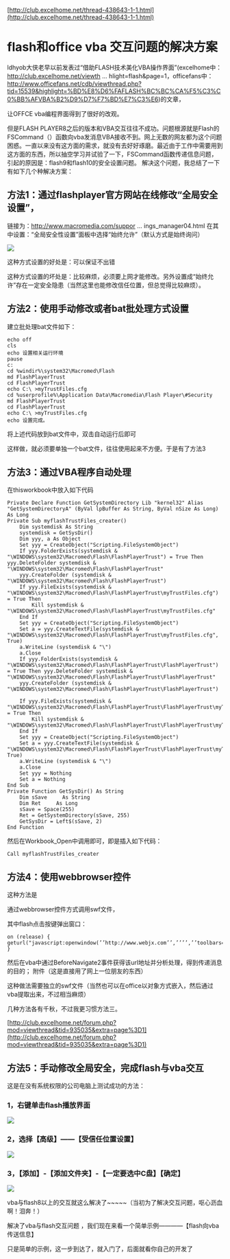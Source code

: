 [http://club.excelhome.net/thread-438643-1-1.html](http://club.excelhome.net/thread-438643-1-1.html)

# flash和office vba 交互问题的解决方案 #


ldhyob大侠老早以前发表过“借助FLASH技术美化VBA操作界面”(excelhome中：http://club.excelhome.net/viewth ... hlight=flash&page=1，officefans中：http://www.officefans.net/cdb/viewthread.php?tid=15539&highlight=%BD%E8%D6%FAFLASH%BC%BC%CA%F5%C3%C0%BB%AFVBA%B2%D9%D7%F7%BD%E7%C3%E6)的文章，

让OFFCE vba编程界面得到了很好的改观。

但是FLASH PLAYER8之后的版本和VBA交互往往不成功。问题根源就是Flash的FSCommand（）函数向vba发消息VBA接收不到。网上无数的网友都为这个问题困惑。一直以来没有这方面的需求，就没有去好好琢磨。最近由于工作中需要用到这方面的东西，所以抽空学习并试验了一下，FSCommand函数传递信息问题，引起的原因是：flash9和flash10的安全设置问题。
解决这个问题，我总结了一下有如下几个种解决方案：

## 方法1：通过flashplayer官方网站在线修改“全局安全设置”， ##

链接为：http://www.macromedia.com/suppor ... ings_manager04.html
在其中设置：“全局安全性设置”面板中选择“始终允许”（默认方式是始终询问）

![](http://files.c.excelhome.net/forum/month_0905/20090524_9ac4365b4117a32f3206uswe6XlqcR8L.jpg)

这种方式设置的好处是：可以保证不出错

这种方式设置的坏处是：比较麻烦，必须要上网才能修改。另外设置成“始终允许”存在一定安全隐患（当然这里也能修改信任位置，但总觉得比较麻烦）。

## 方法2：使用手动修改或者bat批处理方式设置 ##

建立批处理bat文件如下：
	
	echo off
	cls
	echo 设置相关运行环境
	pause
	c:
	cd %windir%\system32\Macromed\Flash
	md FlashPlayerTrust
	cd FlashPlayerTrust
	echo C:\ >myTrustFiles.cfg
	cd %userprofile%\Application Data\Macromedia\Flash Player\#Security
	md FlashPlayerTrust
	cd FlashPlayerTrust
	echo C:\ >myTrustFiles.cfg
	echo 设置完成。

将上述代码放到bat文件中，双击自动运行后即可

这样做，就必须要单独一个bat文件，往往使用起来不方便。于是有了方法3

## 方法3：通过VBA程序自动处理 ##

在thisworkbook中放入如下代码

	Private Declare Function GetSystemDirectory Lib "kernel32" Alias "GetSystemDirectoryA" (ByVal lpBuffer As String, ByVal nSize As Long) As Long
	Private Sub myflashTrustFiles_creater()
	    Dim systemdisk As String
	    systemdisk = GetSysDir()
	    Dim yyy, a As Object
	    Set yyy = CreateObject("Scripting.FileSystemObject")
	    If yyy.FolderExists(systemdisk & "\WINDOWS\system32\Macromed\Flash\FlashPlayerTrust") = True Then yyy.DeleteFolder systemdisk & "\WINDOWS\system32\Macromed\Flash\FlashPlayerTrust"
	    yyy.CreateFolder (systemdisk & "\WINDOWS\system32\Macromed\Flash\FlashPlayerTrust")
	    If yyy.FileExists(systemdisk & "\WINDOWS\system32\Macromed\Flash\FlashPlayerTrust\myTrustFiles.cfg") = True Then
	        Kill systemdisk & "\WINDOWS\system32\Macromed\Flash\FlashPlayerTrust\myTrustFiles.cfg"
	    End If
	    Set yyy = CreateObject("Scripting.FileSystemObject")
	    Set a = yyy.CreateTextFile(systemdisk & "\WINDOWS\system32\Macromed\Flash\FlashPlayerTrust\myTrustFiles.cfg", True)
	    a.WriteLine (systemdisk & "\")
	    a.Close
	    If yyy.FolderExists(systemdisk & "\WINDOWS\system32\Macromed\Flash\FlashPlayerTrust\FlashPlayerTrust") = True Then yyy.DeleteFolder systemdisk & "\WINDOWS\system32\Macromed\Flash\FlashPlayerTrust\FlashPlayerTrust"
	    yyy.CreateFolder (systemdisk & "\WINDOWS\system32\Macromed\Flash\FlashPlayerTrust\FlashPlayerTrust")
	    
	    If yyy.FileExists(systemdisk & "\WINDOWS\system32\Macromed\Flash\FlashPlayerTrust\FlashPlayerTrust\myTrustFiles.cfg") = True Then
	        Kill systemdisk & "\WINDOWS\system32\Macromed\Flash\FlashPlayerTrust\FlashPlayerTrust\myTrustFiles.cfg"
	    End If
	    Set yyy = CreateObject("Scripting.FileSystemObject")
	    Set a = yyy.CreateTextFile(systemdisk & "\WINDOWS\system32\Macromed\Flash\FlashPlayerTrust\FlashPlayerTrust\myTrustFiles.cfg", True)
	    a.WriteLine (systemdisk & "\")
	    a.Close
	    Set yyy = Nothing
	    Set a = Nothing
	End Sub
	Private Function GetSysDir() As String
	    Dim sSave     As String
	    Dim Ret     As Long
	    sSave = Space(255)
	    Ret = GetSystemDirectory(sSave, 255)
	    GetSysDir = Left$(sSave, 2)
	End Function

然后在Workbook_Open中调用即可，即是插入如下代码：

    Call myflashTrustFiles_creater

## 方法4：使用webbrowser控件 ##

这种方法是

通过webbrowser控件方式调用swf文件，

其中flash点击按键弹出窗口：

	on (release) { 
	geturl("javascript:openwindow(’’http://www.webjx.com’’,’’’’,’’toolbars=no,location=no,scrollbars=no,status=no,resizable=no,width=500,height=500’’)") 
	}

然后在vba中通过BeforeNavigate2事件获得该url地址并分析处理，得到传递消息的目的；
附件（这是直接用了网上一位朋友的东西）

这种做法需要独立的swf文件（当然也可以在office以对象方式嵌入，然后通过vba提取出来，不过相当麻烦）


几种方法各有千秋，不过我更习惯方法三。


[http://club.excelhome.net/forum.php?mod=viewthread&tid=935035&extra=page%3D1](http://club.excelhome.net/forum.php?mod=viewthread&tid=935035&extra=page%3D1)

## 方法5：手动修改全局安全，完成flash与vba交互 ##

这是在没有系统权限的公司电脑上测试成功的方法：

### 1，右键单击flash播放界面 ###

![](http://files.c.excelhome.net/forum/201210/24/100131mscj2mr3hk82sred.png)

### 2，选择【高级】——【受信任位置设置】 ###

![](http://files.c.excelhome.net/forum/201210/24/1001536oe0ok3yifbobpj6.png)

### 3，【添加】-【添加文件夹】-【一定要选中C盘】【确定】 ###

![](http://files.c.excelhome.net/forum/201210/24/100233gjtugumgutmm3hz7.png)

vba与flash8以上的交互就这么解决了~~~~~（当初为了解决交互问题，呕心沥血啊！泪奔！）

解决了vba与flash交互问题 ，我们现在来看一个简单示例————【flash向vba传送信息】

只是简单的示例，这一步到达了，就入门了，后面就看你自己的开发了
